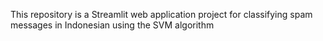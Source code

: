 This repository is a Streamlit web application project for classifying spam messages in Indonesian using the SVM algorithm
